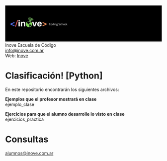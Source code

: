 ![Inove banner](/inove.jpg)
Inove Escuela de Código\
info@inove.com.ar\
Web: [Inove](http://inove.com.ar)

# Clasificación! [Python]
En este repositorio encontrarán los siguientes archivos:

__Ejemplos que el profesor mostrará en clase__\
ejemplo_clase

__Ejercicios para que el alumno desarrolle lo visto en clase__\
ejercicios_practica

# Consultas
alumnos@inove.com.ar

